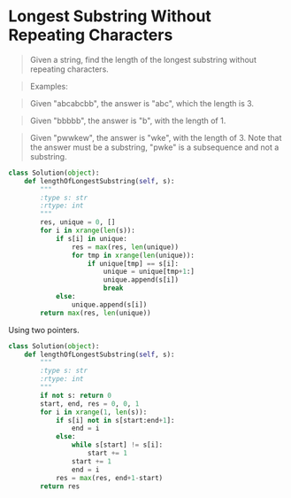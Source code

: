 # Longest Substring Without Repeating Characters

> Given a string, find the length of the longest substring without repeating characters.

> Examples:

> Given "abcabcbb", the answer is "abc", which the length is 3.

> Given "bbbbb", the answer is "b", with the length of 1.

> Given "pwwkew", the answer is "wke", with the length of 3. Note that the answer must be a substring, "pwke" is a subsequence and not a substring.

```Python
class Solution(object):
    def lengthOfLongestSubstring(self, s):
        """
        :type s: str
        :rtype: int
        """
        res, unique = 0, []
        for i in xrange(len(s)):
            if s[i] in unique:
                res = max(res, len(unique))
                for tmp in xrange(len(unique)):
                    if unique[tmp] == s[i]:
                        unique = unique[tmp+1:]
                        unique.append(s[i])
                        break
            else:
                unique.append(s[i])
        return max(res, len(unique))
```

Using two pointers.

```Python
class Solution(object):
    def lengthOfLongestSubstring(self, s):
        """
        :type s: str
        :rtype: int
        """
        if not s: return 0
        start, end, res = 0, 0, 1
        for i in xrange(1, len(s)):
            if s[i] not in s[start:end+1]:
                end = i
            else:
                while s[start] != s[i]:
                    start += 1
                start += 1
                end = i
            res = max(res, end+1-start)
        return res
```
